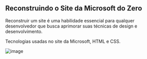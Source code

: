 <h2>Reconstruindo o Site da Microsoft do Zero</h2>

<p>
Reconstruir um site é uma habilidade essencial para qualquer desenvolvedor que busca aprimorar suas técnicas de design e desenvolvimento.
</p>

Tecnologias usadas no site da Microsoft, HTML e CSS.

![image](https://github.com/lidialima/Site-Microsoft/assets/14956590/2ede9914-6cd7-426e-8ec1-c22505fe1fc3)
